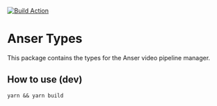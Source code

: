[![Build Action](https://github.com/anser-tv/anser-types/workflows/Node_CI/badge.svg)](https://github.com/anser-tv/anser-types/actions)

# Anser Types

This package contains the types for the Anser video pipeline manager.

## How to use (dev)

`yarn && yarn build`
